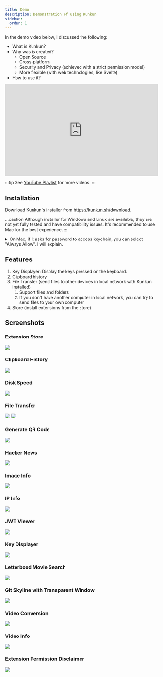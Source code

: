 ```yaml
---
title: Demo
description: Demonstration of using Kunkun
sidebar:
  order: 1
---
```


In the demo video below, I discussed the following:

- What is Kunkun?
- Why was is created?
  - Open Source
  - Cross-platform
  - Security and Privacy (achieved with a strict permission model)
  - More flexible (with web technologies, like Svelte)
- How to use it?

<div style="height: 300px;">
  <iframe width="100%" style="height: 100%;" src="https://www.youtube.com/embed/HfQb38s8VjY" title="Kunkun: open source, cross-platform alternative to Raycast" frameborder="0" allow="accelerometer; autoplay; clipboard-write; encrypted-media; gyroscope; picture-in-picture; web-share" referrerpolicy="strict-origin-when-cross-origin" allowfullscreen></iframe>
</div>

:::tip
See [YouTube Playlist](https://www.youtube.com/playlist?list=PLUxw2JoWliirhQROHwpa0yMEYiUHoGw2_) for more videos.
:::

## Installation

Download Kunkun's installer from https://kunkun.sh/download.

:::caution
Although installer for Windows and Linux are available, they are not yet fully tested and have compatibility issues.
It's recommended to use Mac for the best experience.
:::

<details>
<summary>On Mac, if it asks for password to access keychain, you can select "Always Allow". I will explain.</summary>

It uses system keychain to store a randomly generated password to encrypt sqlite database,
instead of using the same encryption key on everyone's machine.
Storing the password in a regular file would be a security risk.
Even with obfuscation or encryption,
it's still possible to reverse engineer the binary to get the password.
System keychain is the most secure way to store the password,
but requires user to enter password when the app updates.

</details>

## Features

1. Key Displayer: Display the keys pressed on the keyboard.
2. Clipboard history
3. File Transfer (send files to other devices in local network with Kunkun installed)
   1. Support files and folders
   2. If you don't have another computer in local network, you can try to send files to your own computer
4. Store (install extensions from the store)

## Screenshots

### Extension Store

![](../../../assets/demo/extension-store.png)

### Clipboard History

![](../../../assets/demo/clipboard-history.png)

### Disk Speed

![](../../../assets/demo/disk-speed.png)

### File Transfer

![](../../../assets/demo/file-transfer-1.png)
![](../../../assets/demo/file-transfer-2.png)

### Generate QR Code

![](../../../assets/demo/generate-qrcode.png)

### Hacker News

![](../../../assets/demo/hacker-news.png)

### Image Info

![](../../../assets/demo/image-info.png)

### IP Info

![](../../../assets/demo/ip-info.png)

### JWT Viewer

![](../../../assets/demo/jwt-viewer.png)

### Key Displayer

![](../../../assets/demo/key-displayer.png)

### Letterboxd Movie Search

![](../../../assets/demo/letterboxd-movie-search.png)

### Git Skyline with Transparent Window

![](../../../assets/demo/transparent-git-skyline.png)

### Video Conversion

![](../../../assets/demo/video-conversion.png)

### Video Info

![](../../../assets/demo/video-info.png)

### Extension Permission Disclaimer

![](../../../assets/demo/vscode-store-permissions.png)
